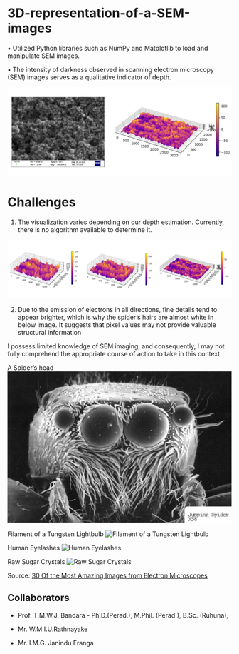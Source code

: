 # 3D-representation-of-a-SEM-images


• Utilized Python libraries such as NumPy and Matplotlib to load and manipulate SEM images.

• The intensity of darkness observed in scanning electron microscopy (SEM) images serves as a qualitative indicator of depth.

![Alt text](readme/image.png)


# Challenges 

1. The visualization varies depending on our depth estimation. Currently, there is no algorithm available to determine it.


![Alt text](readme/image-1.png)


2. Due to the emission of electrons in all directions, fine details tend to appear brighter, which is why the spider’s hairs are almost white in below image. It suggests that pixel values may not provide valuable structural information

I possess limited knowledge of SEM imaging, and consequently, I may not fully comprehend the appropriate course of action to take in this context.

A Spider’s head
![Spider’s head](readme/image-4.png)

Filament of a Tungsten Lightbulb
![Filament of a Tungsten Lightbulb](https://qph.cf2.quoracdn.net/main-qimg-7c13b70932aaeb82388d0466bda0b8b7-lq)

Human Eyelashes
![Human Eyelashes](https://qph.cf2.quoracdn.net/main-qimg-bea0dea33e9feb437ac920032b736374-lq)

Raw Sugar Crystals
![Raw Sugar Crystals](https://qph.cf2.quoracdn.net/main-qimg-71411f07b4be9ff627395ca5f9b9cab5-lq)


Source:  [30 Of the Most Amazing Images from Electron Microscopes](http://favoritethings.danoah.com/30-of-the-most-amazing-images-from-electron-microscopes/)

## Collaborators

- Prof. T.M.W.J. Bandara - Ph.D.(Perad.), M.Phil. (Perad.), 
B.Sc. (Ruhuna), 

- Mr. W.M.I.U.Rathnayake


- Mr. I.M.G. Janindu Eranga
